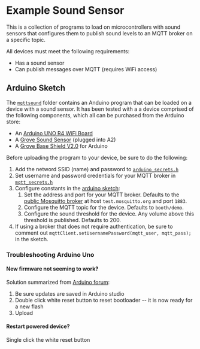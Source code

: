 # Example Sound Sensor

This is a collection of programs to load on microcontrollers with sound sensors that configures them to publish sound levels to an MQTT broker on a specific topic.

All devices must meet the following requirements:
- Has a sound sensor
- Can publish messages over MQTT (requires WiFi access)

## Arduino Sketch

The [`mqttsound`](./sound-sensor/mqttsound) folder contains an Anduino program that can be loaded on a device with a sound sensor. It has been tested with a a device comprised of the following components, which all can be purchased from the Arduino store:

- An [Arduino UNO R4 WiFi Board](https://store-usa.arduino.cc/products/uno-r4-wifi?variant=42871580917967)
- A [Grove Sound Sensor](https://store-usa.arduino.cc/products/grove-sound-sensor?variant=39277290488015) (plugged into A2)
- A [Grove Base Shield V2.0](https://store-usa.arduino.cc/products/grove-base-shield-v2-0-for-arduino?variant=39557870682319) for Arduino

Before uploading the program to your device, be sure to do the following:
1. Add the netword SSID (name) and password to [`arduino_secrets.h`](./mqttsound/arduino_secrets.h)
1. Set username and password credentials for your MQTT broker in [`mqtt_secrets.h`](./mqttsound/mqtt_secrets.h)
1. Configure constants in the [arduino sketch](./mqttsound/mqttsound.ino):
    1. Set the address and port for your MQTT broker. Defaults to the [public Mosquitto broker](https://test.mosquitto.org/) at host `test.mosquitto.org` and port `1883`.
    1. Configure the MQTT topic for the device. Defaults to `booth/demo`.
    1. Configure the sound threshold for the device. Any volume above this threshold is published. Defaults to 200.
1. If using a broker that does not require authentication, be sure to comment out `mqttClient.setUsernamePassword(mqtt_user, mqtt_pass);` in the sketch.

### Troubleshooting Arduino Uno

#### New firmware not seeming to work?
Solution summarized from [Arduino forum](https://forum.arduino.cc/t/no-device-found-on-ttyacm0-both-with-arduino-ide-2-0-3-and-arduino-iot-cloud/1062050/2):
1. Be sure updates are saved in Arduino studio
2. Double click white reset button to reset bootloader -- it is now ready for a new flash
3. Upload

#### Restart powered device?
Single click the white reset button